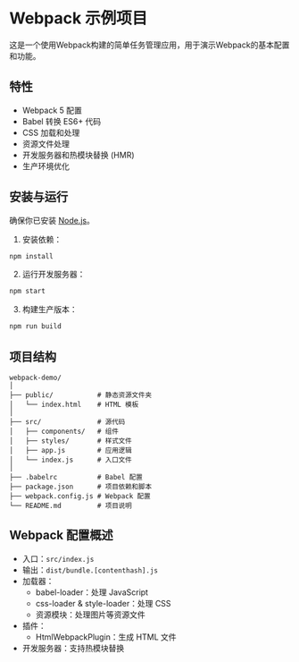 # Webpack 示例项目

这是一个使用Webpack构建的简单任务管理应用，用于演示Webpack的基本配置和功能。

## 特性

- Webpack 5 配置
- Babel 转换 ES6+ 代码
- CSS 加载和处理
- 资源文件处理
- 开发服务器和热模块替换 (HMR)
- 生产环境优化

## 安装与运行

确保你已安装 [Node.js](https://nodejs.org/)。

1. 安装依赖：

```bash
npm install
```

2. 运行开发服务器：

```bash
npm start
```

3. 构建生产版本：

```bash
npm run build
```

## 项目结构

```
webpack-demo/
│
├── public/           # 静态资源文件夹
│   └── index.html    # HTML 模板
│
├── src/              # 源代码
│   ├── components/   # 组件
│   ├── styles/       # 样式文件
│   ├── app.js        # 应用逻辑
│   └── index.js      # 入口文件
│
├── .babelrc          # Babel 配置
├── package.json      # 项目依赖和脚本
├── webpack.config.js # Webpack 配置
└── README.md         # 项目说明
```

## Webpack 配置概述

- 入口：`src/index.js`
- 输出：`dist/bundle.[contenthash].js`
- 加载器：
  - babel-loader：处理 JavaScript
  - css-loader & style-loader：处理 CSS
  - 资源模块：处理图片等资源文件
- 插件：
  - HtmlWebpackPlugin：生成 HTML 文件
- 开发服务器：支持热模块替换 